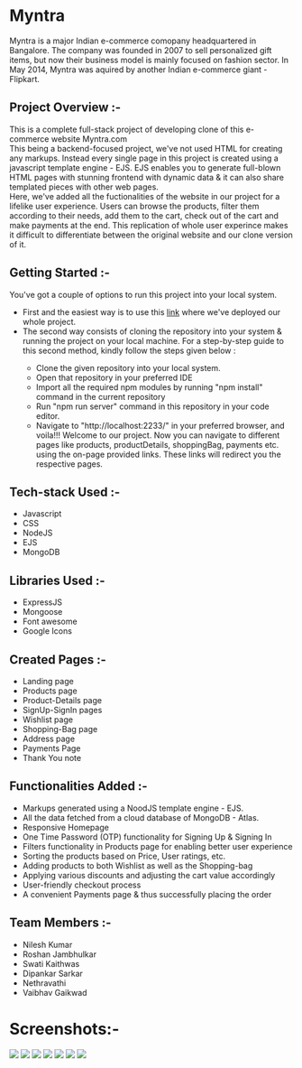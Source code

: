 # Myntra

Myntra is a major Indian e-commerce comopany headquartered in Bangalore. The company was founded in 2007 to sell personalized gift items, but now their business model is mainly focused on fashion sector. In May 2014, Myntra was aquired by another Indian e-commerce giant - Flipkart.  

## Project Overview :-

This is a complete full-stack project of developing clone of this e-commerce website Myntra.com <br>
This being a backend-focused project, we've not used HTML for creating any markups. Instead every single page in this project is created using a javascript template engine - EJS. EJS enables you to generate full-blown HTML pages with stunning frontend with dynamic data & it can also share templated pieces with other web pages.<br>
Here, we've added all the fuctionalities of the website in our project for a lifelike user experience. Users can browse the products, filter them according to their needs, add them to the cart, check out of the cart and make payments at the end. This replication of whole user experince makes it difficult to differentiate between the original website and our clone version of it. <br>

## Getting Started :-

You've got a couple of options to run this project into your local system.<br>

<ul>
<li>First and the easiest way is to use this <a href="https://mysterious-depths-64439.herokuapp.com/">link</a> where we've deployed our whole project.</li>

<li>The second way consists of cloning the repository into your system & running the project on your local machine. For a step-by-step guide to this second method, kindly follow the steps given below :</li>
<ul>
  <li>Clone the given repository into your local system.</li>
  <li>Open that repository in your preferred IDE</li>
  <li>Import all the required npm modules by running "npm install" command in the current repository</li>
  <li>Run "npm run server" command in this repository in your code editor.</li>
  <li>Navigate to "http://localhost:2233/" in your preferred browser, and voila!!! Welcome to our project. Now you can navigate to different pages like products, productDetails, shoppingBag, payments etc. using the on-page provided links. These links will redirect you the respective pages.</li>
</ul>
</ul>

## Tech-stack Used :-

<ul>
  <li>Javascript</li>
  <li>CSS</li>
  <li>NodeJS</li>
  <li>EJS</li>
  <li>MongoDB</li>
</ul>

## Libraries Used :-

<ul>
  <li>ExpressJS</li>
  <li>Mongoose</li>
  <li>Font awesome</li>
  <li>Google Icons</li>
</ul>

## Created Pages :-

<ul>
  <li>Landing page</li>
  <li>Products page</li>
  <li>Product-Details page</li>
  <li>SignUp-SignIn pages</li>
  <li>Wishlist page</li>
  <li>Shopping-Bag page</li>
  <li>Address page</li>
  <li>Payments Page</li>
  <li>Thank You note</li>
</ul>

## Functionalities Added :-

<ul>
  <li>Markups generated using a NoodJS template engine - EJS.</li>
  <li>All the data fetched from a cloud database of MongoDB - Atlas.</li>
  <li>Responsive Homepage</li>
  <li>One Time Password (OTP) functionality for Signing Up & Signing In</li>
  <li>Filters functionality in Products page for enabling better user experience</li>
  <li>Sorting the products based on Price, User ratings, etc.</li>
  <li>Adding products to both Wishlist as well as the Shopping-bag</li>
  <li>Applying various discounts and adjusting the cart value accordingly</li>
  <li>User-friendly checkout process</li>
  <li>A convenient Payments page & thus successfully placing the order</li>
</ul>

## Team Members :-

<ul>
  <li>Nilesh Kumar</li>
  <li>Roshan Jambhulkar</li>
  <li>Swati Kaithwas</li>
  <li>Dipankar Sarkar</li>
  <li>Nethravathi</li>
  <li>Vaibhav Gaikwad</li>
</ul>

<h1>Screenshots:-</h1>

<img src="https://i.imgur.com/1Oi2M0B.png">


  <img src="https://i.postimg.cc/VzCkpSmw/products-All.png">

 <img src="https://i.imgur.com/A457y9R.png">

<img src="https://i.imgur.com/GQfaK5Q.png">
<img src="https://i.imgur.com/fuQtAzY.png">
<img src="https://i.imgur.com/lreyljg.png">
<img src="https://i.imgur.com/ugRod60.png">
